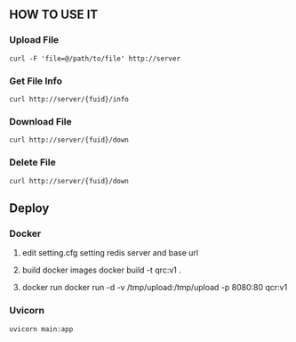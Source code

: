 ## HOW TO USE IT

### Upload File
    curl -F 'file=@/path/to/file' http://server

### Get File Info
    curl http://server/{fuid}/info

### Download File
    curl http://server/{fuid}/down

### Delete File
    curl http://server/{fuid}/down

## Deploy

### Docker

1. edit setting.cfg
    setting redis server and base url

2. build docker images
docker build -t qrc:v1 .

3. docker run
docker run -d -v /tmp/upload:/tmp/upload -p 8080:80 qcr:v1

### Uvicorn

    uvicorn main:app